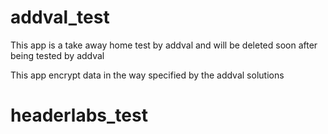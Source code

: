 # addval_test
This app is a take away home test by addval and will be deleted soon after being tested by addval

This app encrypt data in the way specified by the addval solutions
# headerlabs_test
